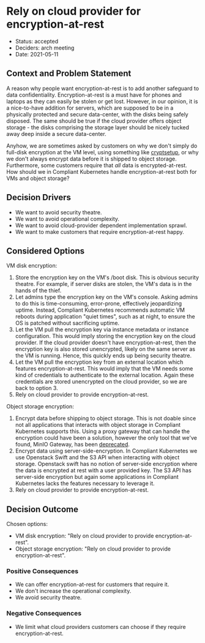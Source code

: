 # Rely on cloud provider for encryption-at-rest

* Status: accepted
* Deciders: arch meeting
* Date: 2021-05-11

## Context and Problem Statement

A reason why people want encryption-at-rest is to add another safeguard to data confidentiality.
Encryption-at-rest is a must have for phones and laptops as they can easily be stolen or get lost.
However, in our opinion, it is a nice-to-have addition for servers, which are supposed to be in a physically protected and secure data-center, with the disks being safely disposed.
The same should be true if the cloud provider offers object storage - the disks comprising the storage layer should be nicely tucked away deep inside a secure data-center.

Anyhow, we are sometimes asked by customers on why we don't simply do full-disk encryption at the VM level, using something like [cryptsetup](https://linux.die.net/man/8/cryptsetup), or why we don't always encrypt data before it is shipped to object storage.
Furthermore, some customers require that _all_ data is encrypted-at-rest.
How should we in Compliant Kubernetes handle encryption-at-rest both for VMs and object storage?

## Decision Drivers

* We want to avoid security theatre.
* We want to avoid operational complexity.
* We want to avoid cloud-provider dependent implementation sprawl.
* We want to make customers that require encryption-at-rest happy.

## Considered Options

VM disk encryption:
1. Store the encryption key on the VM's /boot disk.
    This is obvious security theatre. For example, if server disks are stolen, the VM's data is in the hands of the thief.
1. Let admins type the encryption key on the VM's console.
    Asking admins to do this is time-consuming, error-prone, effectively jeopardizing uptime. Instead, Compliant Kubernetes recommends automatic VM reboots during application "quiet times", such as at night, to ensure the OS is patched without sacrificing uptime.
1. Let the VM pull the encryption key via instance metadata or instance configuration.
    This would imply storing the encryption key on the cloud provider. If the cloud provider doesn't have encryption-at-rest, then the encryption key is also stored unencrypted, likely on the same server as the VM is running. Hence, this quickly ends up being security theatre.
1. Let the VM pull the encryption key from an external location which features encryption-at-rest.
    This would imply that the VM needs some kind of credentials to authenticate to the external location. Again these credentials are stored unencrypted on the cloud provider, so we are back to option 3.
1. Rely on cloud provider to provide encryption-at-rest.

Object storage encryption:
1. Encrypt data before shipping to object storage.
    This is not doable since not all applications that interacts with object storage in Compliant Kubernetes supports this.
    Using a proxy gateway that can handle the encryption could have been a solution, however the only tool that we've found, MinIO Gateway, has been [deprecated](https://blog.min.io/deprecation-of-the-minio-gateway/).
1. Encrypt data using server-side-encryption.
    In Compliant Kubernetes we use Openstack Swift and the S3 API when interacting with object storage.
    Openstack swift has no notion of server-side encryption where the data is encrypted at rest with a user provided key.
    The S3 API has server-side encryption but again some applications in Compliant Kubernetes lacks the features necessary to leverage it.
1. Rely on cloud provider to provide encryption-at-rest.

## Decision Outcome

Chosen options:
- VM disk encryption: "Rely on cloud provider to provide encryption-at-rest".
- Object storage encryption: "Rely on cloud provider to provide encryption-at-rest".

### Positive Consequences

* We can offer encryption-at-rest for customers that require it.
* We don't increase the operational complexity.
* We avoid security theatre.

### Negative Consequences

* We limit what cloud providers customers can choose if they require encryption-at-rest.
